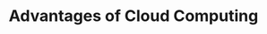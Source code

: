 ---
title: Advantages of Cloud Computing
sidebar: 
    badge:
        text: tbc
        variant: danger
---